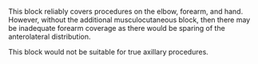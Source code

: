 This block reliably covers procedures on the elbow, forearm, and hand. However, without the additional musculocutaneous block, then there may be inadequate forearm coverage as there would be sparing of the anterolateral distribution.

This block would not be suitable for true axillary procedures.